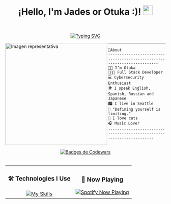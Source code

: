 <h1 align="center">
¡Hello, I'm Jades or Otuka :)!
  <img src="https://media.giphy.com/media/hvRJCLFzcasrR4ia7z/giphy.gif" width="30"></h1>

<br/>

<!-- Typing SVG by DenverCoder1 - https://github.com/DenverCoder1/readme-typing-svg -->
<p align="center">
  <a href="https://git.io/typing-svg"><img src="https://readme-typing-svg.demolab.com?font=Fira+Code&size=25&duration=4940&pause=1000&color=055bfa&center=true&width=435&lines=Cybersecurity+engineer;Full+stack+developer;Coffee+addict;Music+lover;0tukaa on ig" alt="Typing SVG" /></a>
</p>

<img align="left" src="https://i.pinimg.com/736x/32/08/fc/3208fc0892963f8226828824ddc905b3.jpg" alt="Imagen representativa" width="320" />
<hr>

```JS
🌱About
------------------------------------------------------------------------
👧🏽 I’m Otuka
👩🏽‍💻 Full Stack Developer
💻 Cybersecurity Enthusiast
🌍 I speak English, Spanish, Russian and Japanese
🏙️ I live in Seattle
🧩 "Defining yourself is limiting."
🐾 I love cats
🎧 Music Lover
----------------------------------------------------------------------
 
```
<div align="center">
  <a target="_blank" href="https://www.codewars.com/users/0tukaa">
    <img src="https://www.codewars.com/users/0tukaa/badges/large" alt="Badges de Codewars" />
  </a>
</div>
&nbsp;

<table align="center">
  <tr>
    <td align="center">
      <h3>🛠️ Technologies I Use</h3>
<a href="https://skillicons.dev">
        <img src="https://skillicons.dev/icons?i=js,html,css,wasm,apple,arch,arduino,astro,bash,c,cpp,kali,linux,powershell,py,vscode,nodejs,npm,obsidian,perl,php,pnpm,raspberrypi,vim,vite&perline=5" alt="My Skills" />
      </a>
    </td>
    <td align="center">
      <h3>🎵 Now Playing</h3>
      <a href="https://github.com/kittinan/spotify-github-profile">
        <img src="https://spotify-github-profile.kittinanx.com/api/view?uid=31wflv7ik6y3ltskep2tkljddscy&cover_image=true&theme=compact&show_offline=false&background_color=121212&interchange=false" alt="Spotify Now Playing" />
      </a>
    </td>
  </tr>
</table>
